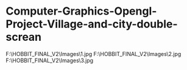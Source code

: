﻿# Computer-Graphics-Opengl-Project-Village-and-city-double-screan
F:\HOBBIT_FINAL_V2\Images\1.jpg
F:\HOBBIT_FINAL_V2\Images\2.jpg
F:\HOBBIT_FINAL_V2\Images\3.jpg
